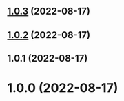 ## [1.0.3](https://github.com/banli17/template-cli-pnpm/compare/cli-b@1.0.2...cli-b@1.0.3) (2022-08-17)



## [1.0.2](https://github.com/banli17/template-cli-pnpm/compare/cli-b@1.0.1...cli-b@1.0.2) (2022-08-17)



## 1.0.1 (2022-08-17)



# 1.0.0 (2022-08-17)



